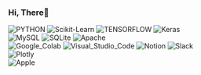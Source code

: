 ### Hi, There👋

<!--
**CHOI-HC/CHOI-HC** is a ✨ _special_ ✨ repository because its `README.md` (this file) appears on your GitHub profile.

Here are some ideas to get you started:

- 🔭 I’m currently working on ...
- 🌱 I’m currently learning ...
- 👯 I’m looking to collaborate on ...
- 🤔 I’m looking for help with ...
- 💬 Ask me about ...
- 📫 How to reach me: ...
- 😄 Pronouns: ...
- ⚡ Fun fact: ...
-->
![PYTHON](https://img.shields.io/badge/-Python-3776AB?style=flat&logo=Python&logoColor=white)
![Scikit-Learn](https://img.shields.io/badge/-Scikit_Llearn-F7931E?style=flat&logo=scikit-learn&logoColor=white)
![TENSORFLOW](https://img.shields.io/badge/-TensorFlow-FF6F00?style=flat&logo=Tensorflow&logoColor=white)
![Keras](https://img.shields.io/badge/-Keras-D00000?style=flat&logo=Keras&logoColor=white)<br>
![MySQL](https://img.shields.io/badge/-MySQL-4479A1?style=flat&logo=MySQL&logoColor=white)
![SQLite](https://img.shields.io/badge/-SQLite-003B57?style=flat&logo=SQLite&logoColor=white)
![Apache](https://img.shields.io/badge/-Apache-D22128?style=flat&logo=Apache&logoColor=white)<br>
![Google_Colab](https://img.shields.io/badge/-Google_Colab-F9AB00?style=flat&logo=Googlecolab&logoColor=white)
![Visual_Studio_Code](https://img.shields.io/badge/-Visual_Studio_Code-007ACC?style=flat&logo=VisualStudioCode&logoColor=white)
![Notion](https://img.shields.io/badge/-Notion-000000?style=flat&logo=Notion&logoColor=white)
![Slack](https://img.shields.io/badge/-Slack-4A154B?style=flat&logo=Slack&logoColor=white)<br>
![Plotly](https://img.shields.io/badge/-Plotly-3F4F75?style=flat&logo=Plotly&logoColor=white)<br>
![Apple](https://img.shields.io/badge/-Apple-000000?style=flat&logo=Apple&logoColor=white)
